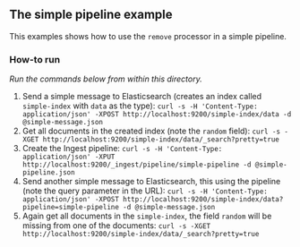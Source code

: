 ## The simple pipeline example

This examples shows how to use the `remove` processor in a simple pipeline.

### How-to run

_Run the commands below from within this directory._

1. Send a simple message to Elasticsearch (creates an index called `simple-index` with `data` as the type):
`curl -s -H 'Content-Type: application/json' -XPOST http://localhost:9200/simple-index/data -d @simple-message.json`
2. Get all documents in the created index (note the `random` field):
`curl -s -XGET http://localhost:9200/simple-index/data/_search?pretty=true`
3. Create the Ingest pipeline:
`curl -s -H 'Content-Type: application/json' -XPUT http://localhost:9200/_ingest/pipeline/simple-pipeline -d @simple-pipeline.json`
4. Send another simple message to Elasticsearch, this using the pipeline (note the query parameter in the URL):
`curl -s -H 'Content-Type: application/json' -XPOST http://localhost:9200/simple-index/data?pipeline=simple-pipeline -d @simple-message.json`
5. Again get all documents in the `simple-index`, the field `random` will be missing from one of the documents:
`curl -s -XGET http://localhost:9200/simple-index/data/_search?pretty=true`